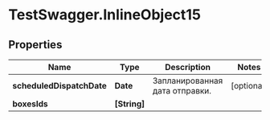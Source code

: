 # TestSwagger.InlineObject15

## Properties

Name | Type | Description | Notes
------------ | ------------- | ------------- | -------------
**scheduledDispatchDate** | **Date** | Запланированная дата отправки. | [optional] 
**boxesIds** | **[String]** |  | 


